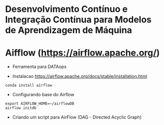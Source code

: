 # Desenvolvimento Contínuo e Integração Contínua para Modelos de Aprendizagem de Máquina

# Aifflow (https://airflow.apache.org/)
* Ferramenta para DATAops

* Instalacao https://airflow.apache.org/docs/stable/installation.html

```
conda install airflow
```

* Configurando base do Airflow

```
export AIRFLOW_HOME=~/airflowDB
airflow initdb
```

* Criando um script para AirFlow (DAG - Directed Acyclic Graph)

